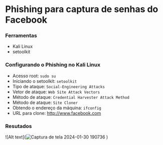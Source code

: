 # Phishing para captura de senhas do Facebook

### Ferramentas

- Kali Linux
- setoolkit

### Configurando o Phishing no Kali Linux

- Acesso root: ``` sudo su ```
- Iniciando o setoolkit: ``` setoolkit ```
- Tipo de ataque: ``` Social-Engineering Attacks ```
- Vetor de ataque: ``` Web Site Attack Vectors ```
- Método de ataque: ```Credential Harvester Attack Method ```
- Método de ataque: ``` Site Cloner ```
- Obtendo o endereço da máquina: ``` ifconfig ```
- URL para clone: http://www.facebook.com

### Resutados

![Alt text](![Captura de tela 2024-01-30 190736](https://github.com/vandeir95/Phishing-para-captura-de-senhas-do-Facebook/assets/84112426/df6c0f8b-e555-480d-a5f6-7258d8e5e6f7)
)
